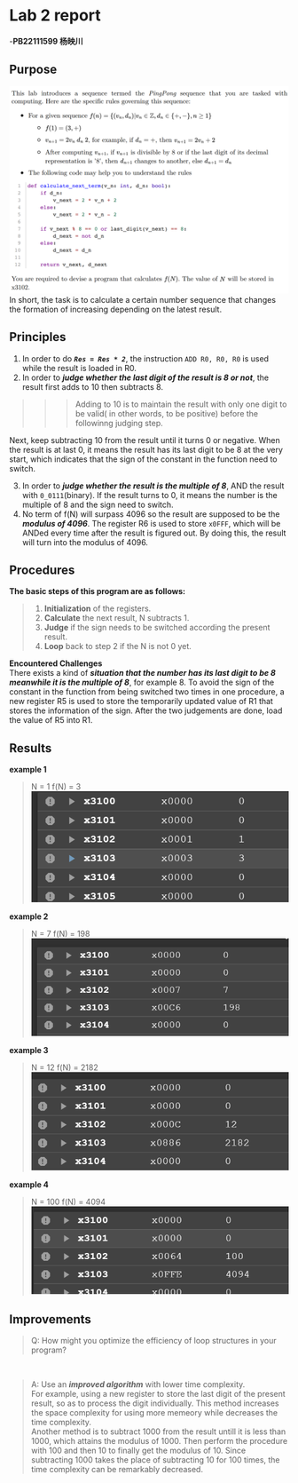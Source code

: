 # Lab 2 report

-**PB22111599 杨映川**

## Purpose

![task](image.png)
In short, the task is to calculate a certain number sequence that changes the formation of increasing depending on the latest result.

## Principles

1) In order to do ***`Res = Res * 2`***, the instruction `ADD R0, R0, R0` is used while the result is loaded in R0.
2) In order to ***judge whether the last digit of the result is 8 or not***, the result first adds to 10 then subtracts 8.

>>>Adding to 10 is to maintain the result with only one digit to be valid( in other words, to be positive) before the followinng judging step.

 Next, keep subtracting 10 from the result until it turns 0 or negative. When the result is at last 0, it means the result has its last digit to be 8 at the very start, which indicates that the sign of the constant in the function need to switch.

3) In order to ***judge whether the result is the multiple of 8***, AND the result with `0_0111`(binary). If the result turns to 0, it means the number is the multiple of 8 and the sign need to switch.
4) No term of f(N) will surpass 4096 so the result are supposed to be the ***modulus of 4096***. The register R6 is used to store `x0FFF`, which will be ANDed every time after the result is figured out. By doing this, the result will turn into the modulus of 4096.

## Procedures

**The basic steps of this program are as follows:**<br/>
>
> 1) **Initialization** of the registers.
> 2) **Calculate** the next result, N subtracts 1.
> 3) **Judge** if the sign needs to be switched according the present result.
> 4) **Loop** back to step 2 if the N is not 0 yet.

**Encountered Challenges**<br/>
There exists a kind of ***situation that the number has its last digit to be 8 meanwhile it is the multiple of 8***, for example 8. To avoid the sign of the constant in the function from being switched two times in one procedure, a new register R5 is used to store the temporarily updated value of R1 that stores the information of the sign. After the two judgements are done, load the value of R5 into R1.

## Results

**example 1**
> N = 1
> f(N) = 3
![Alt text](image-1.png)

**example 2**
> N = 7
> f(N) = 198
![Alt text](image-2.png)

**example 3**
> N = 12
> f(N) = 2182
![Alt text](image-3.png)

**example 4**
> N = 100
> f(N) = 4094
![Alt text](image-4.png)

## Improvements
>
> Q: How might you optimize the efficiency of loop structures in your program?

<br/>

> A: Use an ***improved algorithm*** with lower time complexity.<br/>
> For example, using a new register to store the last digit of the present result, so as to process the digit individually. This method increases the space complexity for using more memeory while decreases the time complexity.<br/>
> Another method is to subtract 1000 from the result untill it is less than 1000, which attains the modulus of 1000. Then perform the procedure with 100 and then 10 to finally get the modulus of 10. Since subtracting 1000 takes the place of subtracting 10 for 100 times, the time complexity can be remarkably decreased.
